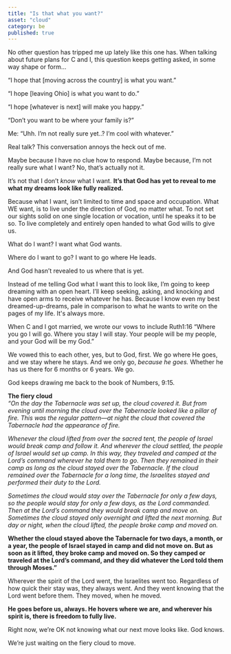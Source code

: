 ```yaml
---
title: "Is that what you want?"
asset: "cloud"
category: be
published: true
---
```

No other question has tripped me up lately like this one has. When talking about future plans for C and I, this question keeps getting asked, in some way shape or form…

“I hope that [moving across the country] is what you want.”

“I hope [leaving Ohio] is what you want to do.”

“I hope [whatever is next] will make you happy.”

“Don’t you want to be where your family is?”

Me: “Uhh. I’m not really sure yet..? I’m cool with whatever.”

Real talk? This conversation annoys the heck out of me. 

Maybe because I have no clue how to respond. Maybe because, I’m not really sure what I want? No, that’s actually not it. 

It’s not that I don’t _know_ what I want. **It’s that God has yet to reveal to me what my dreams look like fully realized.**

Because what I want, isn’t limited to time and space and occupation. What WE want, is to live under the direction of God, no matter what. To not set our sights solid on one single location or vocation, until he speaks it to be so. To live completely and entirely open handed to what God wills to give us.

What do I want? I want what God wants. 

Where do I want to go? I want to go where He leads. 

And God hasn’t revealed to us where that is yet.

Instead of me telling God what I want this to look like, I’m going to keep dreaming with an open heart. I’ll keep seeking, asking, and knocking and have open arms to receive whatever he has. Because I know even my best dreamed-up-dreams, pale in comparison to what he wants to write on the pages of my life. It's always more.

When C and I got married, we wrote our vows to include Ruth1:16 “Where you go I will go. Where you stay I will stay. Your people will be my people, and your God will be my God.”

We vowed this to each other, yes, but to God, first. We go where He goes, and we stay where he stays. And we only go, _because he goes._ Whether he has us there for 6 months or 6 years. We go.

God keeps drawing me back to the book of Numbers, 9:15. 

**The fiery cloud**
<BR>*“On the day the Tabernacle was set up, the cloud covered it.  But from evening until morning the cloud over the Tabernacle looked like a pillar of fire. This was the regular pattern—at night the cloud that covered the Tabernacle had the appearance of fire.*
 
 *Whenever the cloud lifted from over the sacred tent, the people of Israel would break camp and follow it. And wherever the cloud settled, the people of Israel would set up camp. In this way, they traveled and camped at the Lord’s command wherever he told them to go. Then they remained in their camp as long as the cloud stayed over the Tabernacle.  If the cloud remained over the Tabernacle for a long time, the Israelites stayed and performed their duty to the Lord.*
 
 *Sometimes the cloud would stay over the Tabernacle for only a few days, so the people would stay for only a few days, as the Lord commanded. Then at the Lord’s command they would break camp and move on. Sometimes the cloud stayed only overnight and lifted the next morning. But day or night, when the cloud lifted, the people broke camp and moved on.*
 
 **Whether the cloud stayed above the Tabernacle for two days, a month, or a year, the people of Israel stayed in camp and did not move on. But as soon as it lifted, they broke camp and moved on. So they camped or traveled at the Lord’s command, and they did whatever the Lord told them through Moses.”**

Wherever the spirit of the Lord went, the Israelites went too. Regardless of how quick their stay was, they always went. And they went knowing that the Lord went before them. They moved, when he moved.

**He goes before us, always. He hovers where we are, and wherever his spirit is, there is freedom to fully live.**

Right now, we’re OK not knowing what our next move looks like. God knows.

We’re just waiting on the fiery cloud to move.

